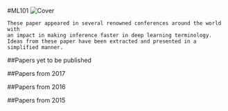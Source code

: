 #ML101
![Cover][cover_pic]
```A simple list of around 101 ML papers and corresponding links.
These paper appeared in several renowned conferences around the world with
an impact in making inference faster in deep learning terminology.
Ideas from these paper have been extracted and presented in a simplified manner.
```
##Papers yet to be published

##Papers from 2017

##Papers from 2016

##Papers from 2015


[cover_pic]: https://github.com/bulletcross/ML-paper-collection/tree/master/ML101/cover.jpg
